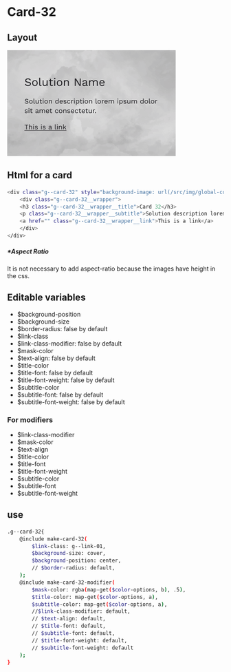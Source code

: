 # Card-32

## Layout

![alt text][card-32]

[card-32]: /src/img/global-components/card/card-32.png

## Html for a card

```sh
<div class="g--card-32" style="background-image: url(/src/img/global-components/card/card-bg-placeholder.jpg);">
    <div class="g--card-32__wrapper">
    <h3 class="g--card-32__wrapper__title">Card 32</h3>
    <p class="g--card-32__wrapper__subtitle">Solution description lorem ipsum dolor sit amet consectetur.</p>
    <a href="" class="g--card-32__wrapper__link">This is a link</a>
    </div>
</div>
```

##### \*Aspect Ratio

It is not necessary to add aspect-ratio because the images have height in the css.

## Editable variables

- $background-position
- $background-size
- $border-radius: false by default
- $link-class
- $link-class-modifier: false by default
- $mask-color
- $text-align: false by default
- $title-color
- $title-font: false by default
- $title-font-weight: false by default
- $subtitle-color
- $subtitle-font: false by default
- $subtitle-font-weight: false by default

### For modifiers

- $link-class-modifier
- $mask-color
- $text-align
- $title-color
- $title-font
- $title-font-weight
- $subtitle-color
- $subtitle-font
- $subtitle-font-weight

## use

```sh
.g--card-32{
    @include make-card-32(
        $link-class: g--link-01,
        $background-size: cover,
        $background-position: center,
        // $border-radius: default,
    );
    @include make-card-32-modifier(
        $mask-color: rgba(map-get($color-options, b), .5),
        $title-color: map-get($color-options, a),
        $subtitle-color: map-get($color-options, a),
        //$link-class-modifier: default,
        // $text-align: default,
        // $title-font: default,
        // $subtitle-font: default,
        // $title-font-weight: default,
        // $subtitle-font-weight: default
    );
}
```
